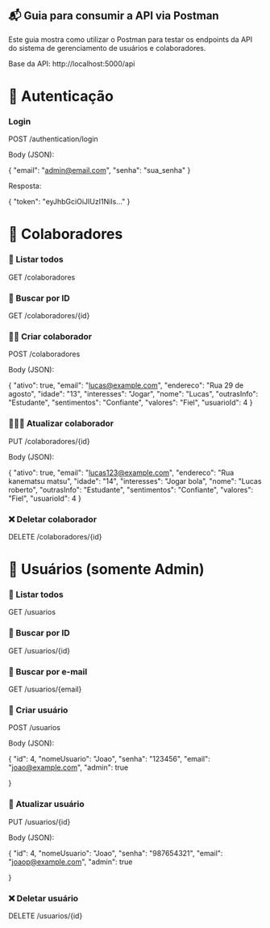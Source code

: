 ## 📬 Guia para consumir a API via Postman

Este guia mostra como utilizar o Postman para testar os endpoints da API do sistema de gerenciamento de usuários e colaboradores.

Base da API: http://localhost:5000/api

# 🔐 Autenticação

### Login

POST /authentication/login

Body (JSON):

{
  "email": "admin@email.com",
  "senha": "sua_senha"
}

Resposta:

{
  "token": "eyJhbGciOiJIUzI1NiIs..."
}


# 👥 Colaboradores

### 📃 Listar todos

GET /colaboradores

### 📰 Buscar por ID

GET /colaboradores/{id}

### 👨‍👦 Criar colaborador

POST /colaboradores

Body (JSON):

{
  "ativo": true,
  "email": "lucas@example.com",
  "endereco": "Rua 29 de agosto",
  "idade": "13",
  "interesses": "Jogar",
  "nome": "Lucas",
  "outrasInfo": "Estudante",
  "sentimentos": "Confiante",
  "valores": "Fiel",
  "usuarioId": 4
}

### 👩‍👩‍👧 Atualizar colaborador

PUT /colaboradores/{id}

Body (JSON):

{
  "ativo": true,
  "email": "lucas123@example.com",
  "endereco": "Rua kanematsu matsu",
  "idade": "14",
  "interesses": "Jogar bola",
  "nome": "Lucas roberto",
  "outrasInfo": "Estudante",
  "sentimentos": "Confiante",
  "valores": "Fiel",
  "usuarioId": 4
}

### ❌ Deletar colaborador

DELETE /colaboradores/{id}

# 👤 Usuários (somente Admin)

### 📃 Listar todos

GET /usuarios

### 📰 Buscar por ID

GET /usuarios/{id}

###  📨 Buscar por e-mail

GET /usuarios/{email}

### 👤 Criar usuário

POST /usuarios

Body (JSON):

{
  "id": 4,
  "nomeUsuario": "Joao",
  "senha": "123456",
  "email": "joao@example.com",
  "admin": true
  
}

### 👥 Atualizar usuário

PUT /usuarios/{id}

Body (JSON):

{
  "id": 4,
  "nomeUsuario": "Joao",
  "senha": "987654321",
  "email": "joaop@example.com",
  "admin": true
  
}

### ❌ Deletar usuário

DELETE /usuarios/{id}


